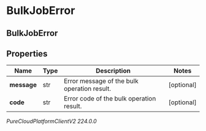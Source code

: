 # BulkJobError

## BulkJobError

## Properties

|Name | Type | Description | Notes|
|------------ | ------------- | ------------- | -------------|
| **message** | str | Error message of the bulk operation result. | [optional] |
| **code** | str | Error code of the bulk operation result. | [optional] |



_PureCloudPlatformClientV2 224.0.0_
